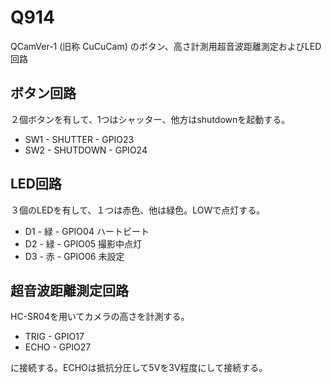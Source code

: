 # Q914

QCamVer-1 (旧称 CuCuCam) のボタン、高さ計測用超音波距離測定およびLED回路


## ボタン回路

２個ボタンを有して、1つはシャッター、他方はshutdownを起動する。

* SW1 - SHUTTER - GPIO23
* SW2 - SHUTDOWN - GPIO24

## LED回路

３個のLEDを有して、１つは赤色、他は緑色。LOWで点灯する。

* D1 - 緑 - GPIO04 ハートビート
* D2 - 緑 - GPIO05 撮影中点灯
* D3 - 赤 - GPIO06 未設定

## 超音波距離測定回路

HC-SR04を用いてカメラの高さを計測する。

* TRIG - GPIO17
* ECHO - GPIO27

に接続する。ECHOは抵抗分圧して5Vを3V程度にして接続する。
